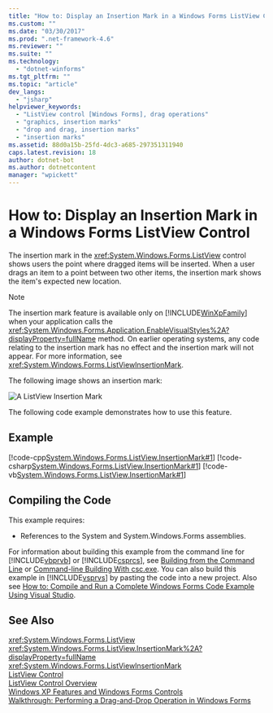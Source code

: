 ```yaml
---
title: "How to: Display an Insertion Mark in a Windows Forms ListView Control | Microsoft Docs"
ms.custom: ""
ms.date: "03/30/2017"
ms.prod: ".net-framework-4.6"
ms.reviewer: ""
ms.suite: ""
ms.technology: 
  - "dotnet-winforms"
ms.tgt_pltfrm: ""
ms.topic: "article"
dev_langs: 
  - "jsharp"
helpviewer_keywords: 
  - "ListView control [Windows Forms], drag operations"
  - "graphics, insertion marks"
  - "drop and drag, insertion marks"
  - "insertion marks"
ms.assetid: 88d0a15b-25fd-4dc3-a685-297351311940
caps.latest.revision: 18
author: dotnet-bot
ms.author: dotnetcontent
manager: "wpickett"
---
```

# How to: Display an Insertion Mark in a Windows Forms ListView Control
The insertion mark in the <xref:System.Windows.Forms.ListView> control shows users the point where dragged items will be inserted. When a user drags an item to a point between two other items, the insertion mark shows the item's expected new location.  
  
> [!NOTE]
>  The insertion mark feature is available only on [!INCLUDE[WinXpFamily](../../../../includes/winxpfamily-md.md)] when your application calls the <xref:System.Windows.Forms.Application.EnableVisualStyles%2A?displayProperty=fullName> method. On earlier operating systems, any code relating to the insertion mark has no effect and the insertion mark will not appear. For more information, see <xref:System.Windows.Forms.ListViewInsertionMark>.  
  
 The following image shows an insertion mark:  
  
 ![A ListView Insertion Mark](../../../../docs/framework/winforms/controls/media/listviewinsertion.gif "ListViewInsertion")  
  
 The following code example demonstrates how to use this feature.  
  
## Example  
 [!code-cpp[System.Windows.Forms.ListView.InsertionMark#1](../../../../samples/snippets/cpp/VS_Snippets_Winforms/System.Windows.Forms.ListView.InsertionMark/CPP/listviewinsertionmarkexample.cpp#1)]
 [!code-csharp[System.Windows.Forms.ListView.InsertionMark#1](../../../../samples/snippets/csharp/VS_Snippets_Winforms/System.Windows.Forms.ListView.InsertionMark/CS/listviewinsertionmarkexample.cs#1)]
 [!code-vb[System.Windows.Forms.ListView.InsertionMark#1](../../../../samples/snippets/visualbasic/VS_Snippets_Winforms/System.Windows.Forms.ListView.InsertionMark/VB/listviewinsertionmarkexample.vb#1)]  
  
## Compiling the Code  
 This example requires:  
  
-   References to the System and System.Windows.Forms assemblies.  
  
 For information about building this example from the command line for [!INCLUDE[vbprvb](../../../../includes/vbprvb-md.md)] or [!INCLUDE[csprcs](../../../../includes/csprcs-md.md)], see [Building from the Command Line](~/docs/visual-basic/reference/command-line-compiler/building-from-the-command-line.md) or [Command-line Building With csc.exe](~/docs/csharp/language-reference/compiler-options/command-line-building-with-csc-exe.md). You can also build this example in [!INCLUDE[vsprvs](../../../../includes/vsprvs-md.md)] by pasting the code into a new project.  Also see [How to: Compile and Run a Complete Windows Forms Code Example Using Visual Studio](http://msdn.microsoft.com/library/Bb129228\(v=vs.110\)).  
  
## See Also  
 <xref:System.Windows.Forms.ListView>   
 <xref:System.Windows.Forms.ListView.InsertionMark%2A?displayProperty=fullName>   
 <xref:System.Windows.Forms.ListViewInsertionMark>   
 [ListView Control](../../../../docs/framework/winforms/controls/listview-control-windows-forms.md)   
 [ListView Control Overview](../../../../docs/framework/winforms/controls/listview-control-overview-windows-forms.md)   
 [Windows XP Features and Windows Forms Controls](http://msdn.microsoft.com/en-us/bc7fab94-fce9-4bf1-a8ad-a5837c91c3c0)   
 [Walkthrough: Performing a Drag-and-Drop Operation in Windows Forms](../../../../docs/framework/winforms/advanced/walkthrough-performing-a-drag-and-drop-operation-in-windows-forms.md)